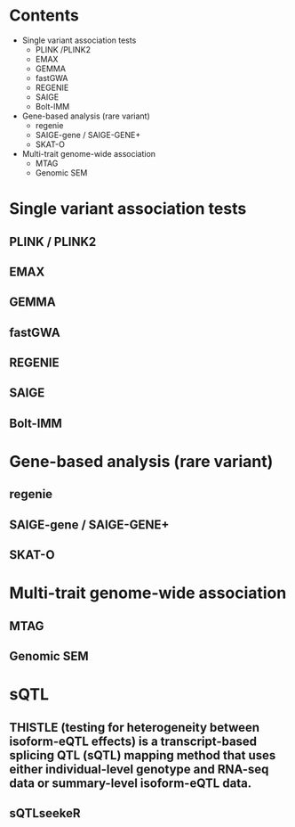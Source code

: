 # Contents
- Single variant association tests
  - PLINK /PLINK2
  - EMAX
  - GEMMA
  - fastGWA
  - REGENIE
  - SAIGE
  - Bolt-lMM
- Gene-based analysis (rare variant)
  - regenie
  - SAIGE-gene / SAIGE-GENE+
  - SKAT-O
- Multi-trait genome-wide association
  - MTAG
  - Genomic SEM
  
# Single variant association tests
## PLINK / PLINK2
## EMAX
## GEMMA
## fastGWA
## REGENIE
## SAIGE
## Bolt-lMM
# Gene-based analysis (rare variant)
## regenie
## SAIGE-gene / SAIGE-GENE+
## SKAT-O
# Multi-trait genome-wide association
## MTAG
## Genomic SEM


# sQTL
## THISTLE (testing for heterogeneity between isoform-eQTL effects) is a transcript-based splicing QTL (sQTL) mapping method that uses either individual-level genotype and RNA-seq data or summary-level isoform-eQTL data.
## sQTLseekeR
